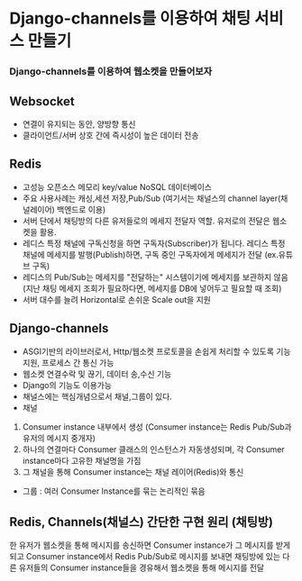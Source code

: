 # Django-channels를 이용하여 채팅 서비스 만들기
### Django-channels를 이용하여 웹소켓을 만들어보자

## Websocket
- 연결이 유지되는 동안, 양방향 통신
- 클라이언트/서버 상호 간에 즉시성이 높은 데이터 전송

## Redis 
- 고성능 오픈소스 메모리 key/value NoSQL 데이터베이스
- 주요 사용사례는 캐싱,세션 저장,Pub/Sub (여기서는 채널스의 channel layer(채널레이어) 백엔드로 이용)
- 서버 단에서 채팅방의 다른 유저들로의 메세지 전달자 역할. 유저로의 전달은 웹소켓을 활용.
- 레디스 특정 채널에 구독신청을 하면 구독자(Subscriber)가 됩니다. 레디스 특정 채널에 메세지를 발행(Publish)하면, 구독 중인 구독자에게 메세지가 전달 (ex.유튜브 구독)
- 레디스의 Pub/Sub는 메세지를 "전달하는" 시스템이기에 메세지를 보관하지 않음(지난 채팅 메세지 조회가 필요하다면, 메세지를 DB에 넣어두고 필요할 때 조회)
- 서버 대수를 늘려 Horizontal로 손쉬운 Scale out을 지원

## Django-channels
- ASGI기반의 라이브러로서, Http/웹소켓 프로토콜을 손쉽게 처리할 수 있도록 기능 지원, 프로세스 간 통신 가능
- 웹소켓 연결수락 및 끊기, 데이터 송,수신 기능
- Django의 기능도 이용가능
- 채널스에는 핵심개념으로서 채널,그룹이 있다. 
- 채널 
1. Consumer instance 내부에서 생성 (Consumer instance는 Redis Pub/Sub과 유저의 메시지 중개자)
2. 하나의 연결마다 Consumer 클래스의 인스턴스가 자동생성되며, 각 Consumer instance마다 고유한 채널명을 가짐
3. 그 채널을 통해 Consumer instance는 채널 레이어(Redis)와 통신
- 그룹 : 여러 Consumer Instance를 묶는 논리적인 묶음

## Redis, Channels(채널스) 간단한 구현 원리 (채팅방)
한 유저가 웹소켓을 통해 메시지를 송신하면 Consumer instance가 그 메시지를 받게 되고 Consumer instance에서 Redis Pub/Sub로 메시지를 보내면
채팅방에 있는 다른 유저들의 Consumer instance들을 경유해서 웹소켓을 통해 메시지를 전달
